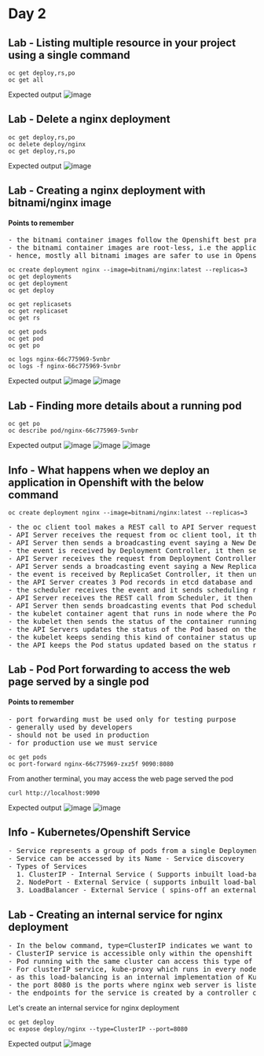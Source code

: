 # Day 2

## Lab - Listing multiple resource in your project using a single command
```
oc get deploy,rs,po
oc get all
```

Expected output
![image](https://github.com/tektutor/openshift-july-2024/assets/12674043/91588296-2765-4564-960f-d4005649238b)

## Lab - Delete a nginx deployment
```
oc get deploy,rs,po
oc delete deploy/nginx
oc get deploy,rs,po
```

Expected output
![image](https://github.com/tektutor/openshift-july-2024/assets/12674043/c07a443d-32db-4bbb-9779-5216baeb7a36)

## Lab - Creating a nginx deployment with bitnami/nginx image
#### Points to remember
<pre>
- the bitnami container images follow the Openshift best practices and conventions
- the bitnami container images are root-less, i.e the applications runs with non-root privilege as per openshift conventions
- hence, mostly all bitnami images are safer to use in Openshift
</pre>

```
oc create deployment nginx --image=bitnami/nginx:latest --replicas=3
oc get deployments
oc get deployment
oc get deploy

oc get replicasets
oc get replicaset
oc get rs

oc get pods
oc get pod
oc get po

oc logs nginx-66c775969-5vnbr
oc logs -f nginx-66c775969-5vnbr
```

Expected output
![image](https://github.com/tektutor/openshift-july-2024/assets/12674043/7952292f-1cd0-4f43-86cc-6152e5d8f768)
![image](https://github.com/tektutor/openshift-july-2024/assets/12674043/9eadd409-988e-4a3b-97c9-f8fc1e0bf94c)


## Lab - Finding more details about a running pod
```
oc get po
oc describe pod/nginx-66c775969-5vnbr
```

Expected output
![image](https://github.com/tektutor/openshift-july-2024/assets/12674043/4a3c9c8d-4512-43d1-bcca-56506fc5a3b0)
![image](https://github.com/tektutor/openshift-july-2024/assets/12674043/28bd80d1-67c1-472c-91c7-4294437e3b07)
![image](https://github.com/tektutor/openshift-july-2024/assets/12674043/6de9b1ea-6f64-45bc-acc1-57b9cac42073)

## Info - What happens when we deploy an application in Openshift with the below command
```
oc create deployment nginx --image=bitnami/nginx:latest --replicas=3
```

<pre>
- the oc client tool makes a REST call to API Server requesting it to create nginx deployment with image bitnami/nginx:latest with 3 Pods in it
- API Server receives the request from oc client tool, it then create a new Deployment record in etcd database
- API Server then sends a broadcasting event saying a New Deployment is created
- the event is received by Deployment Controller, it then sends a REST API call to API Server, requesting it to create a ReplicaSet for ngin deployment
- API Server receives the request from Deployment Controller and it creates a ReplicaSet record in etcd database
- API Server sends a broadcasting event saying a New ReplicaSet is created
- the event is received by ReplicaSet Controller, it then understands 3 Pods are mentioned in the Desired count, hence it makes REST call to API server to create 3 Pods
- the API Server creates 3 Pod records in etcd database and it sends broadcasting events say new Pod created.  One such event will be broadcasted for every New Pod created.
- the scheduler receives the event and it sends scheduling recommendation for each Pod to the API Servers
- API Server receives the REST call from Scheduler, it then retrieves the existing Pod records from etcd and it updates the Pod records with the node details as recommended by Scheduler
- API Server then sends broadcasting events that Pod scheduler to so an do nodes
- the kubelet container agent that runs in node where the Pod is scheduled receives the event, it then downloads the container images, creates the container and starts the container
- the kubelet then sends the status of the container running on that nodes to API Server via REST calls
- the API Servers updates the status of the Pod based on the status it received from kubelet
- the kubelet keeps sending this kind of container status updates to API Server like a heart beat fashion
- the API keeps the Pod status updated based on the status reported by kubelet
</pre>

## Lab - Pod Port forwarding to access the web page served by a single pod
#### Points to remember
<pre>
- port forwarding must be used only for testing purpose
- generally used by developers
- should not be used in production
- for production use we must service
</pre>

```
oc get pods
oc port-forward nginx-66c775969-zxz5f 9090:8080
```

From another terminal, you may access the web page served the pod
```
curl http://localhost:9090
```

Expected output
![image](https://github.com/tektutor/openshift-july-2024/assets/12674043/adba529e-0089-45bc-919e-911586c0a22a)
![image](https://github.com/tektutor/openshift-july-2024/assets/12674043/1899a1bb-7e45-4c52-99ea-3db84002e337)

## Info - Kubernetes/Openshift Service
<pre>
- Service represents a group of pods from a single Deployment
- Service can be accessed by its Name - Service discovery
- Types of Services
  1. ClusterIP - Internal Service ( Supports inbuilt load-balancing )
  2. NodePort - External Service ( supports inbuilt load-balancing )
  3. LoadBalancer - External Service ( spins-off an external Load Balancer in AWS/Azure/GCP )
</pre>


## Lab - Creating an internal service for nginx deployment
<pre>
- In the below command, type=ClusterIP indicates we want to create an internal clusterIP service
- ClusterIP service is accessible only within the openshift cluster
- Pod running with the same cluster can access this type of service
- For clusterIP service, kube-proxy which runs in every nodes supports the load-balancing
- as this load-balancing is an internal implementation of Kubernetes/Openshift there will not be any extra charge even if our Openshift runs in public cloud like AWS/Azure/GCP for the service we created
- the port 8080 is the ports where nginx web server is listening internally with the Pod container
- the endpoints for the service is created by a controller called Endpoint controller
</pre>

Let's create an internal service for nginx deployment
```
oc get deploy
oc expose deploy/nginx --type=ClusterIP --port=8080
```

Expected output
![image](https://github.com/tektutor/openshift-july-2024/assets/12674043/b507480c-8f44-4e0a-b17e-9306a2b1ec8a)
